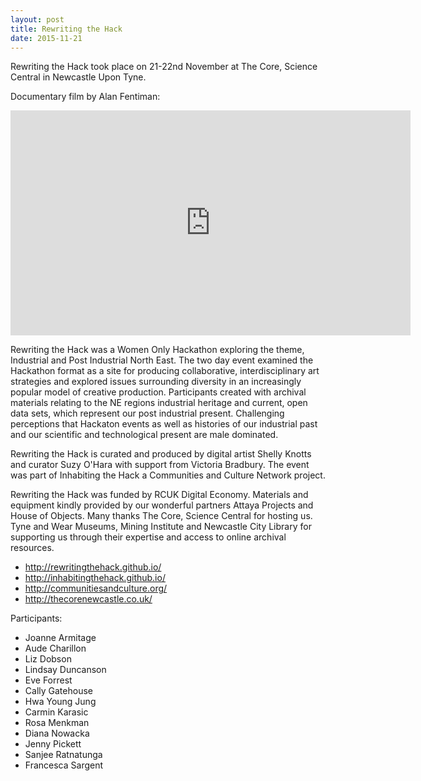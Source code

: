 ```yaml
---
layout: post
title: Rewriting the Hack
date: 2015-11-21
---
```


Rewriting the Hack took place on 21-22nd November at The Core, Science
Central in Newcastle Upon Tyne.

Documentary film by Alan Fentiman:

<iframe src="https://player.vimeo.com/video/148378888" width="640" height="360" frameborder="0" webkitallowfullscreen mozallowfullscreen allowfullscreen></iframe>

Rewriting the Hack was a Women Only Hackathon exploring the theme,
Industrial and Post Industrial North East. The two day event examined
the Hackathon format as a site for producing collaborative,
interdisciplinary art strategies and explored issues surrounding
diversity in an increasingly popular model of creative
production. Participants created with archival materials relating to
the NE regions industrial heritage and current, open data sets, which
represent our post industrial present. Challenging perceptions that
Hackaton events as well as histories of our industrial past and our
scientific and technological present are male dominated.

Rewriting the Hack is curated and produced by digital artist Shelly
Knotts and curator Suzy O'Hara with support from Victoria
Bradbury. The event was part of Inhabiting the Hack a Communities and
Culture Network project.

Rewriting the Hack was funded by RCUK Digital Economy. Materials and
equipment kindly provided by our wonderful partners Attaya Projects
and House of Objects. Many thanks The Core, Science Central for
hosting us. Tyne and Wear Museums, Mining Institute and Newcastle City
Library for supporting us through their expertise and access to online
archival resources.

* http://rewritingthehack.github.io/
* http://inhabitingthehack.github.io/
* http://communitiesandculture.org/
* http://thecorenewcastle.co.uk/

Participants:

* Joanne Armitage
* Aude Charillon
* Liz Dobson
* Lindsay Duncanson
* Eve Forrest
* Cally Gatehouse
* Hwa Young Jung
* Carmin Karasic
* Rosa Menkman
* Diana Nowacka
* Jenny Pickett
* Sanjee Ratnatunga
* Francesca Sargent

